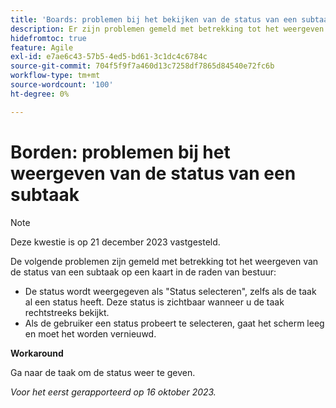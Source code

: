 ```yaml
---
title: 'Boards: problemen bij het bekijken van de status van een subtaak'
description: Er zijn problemen gemeld met betrekking tot het weergeven van de status van een subtaak op een kaart in de raden van bestuur.
hidefromtoc: true
feature: Agile
exl-id: e7ae6c43-57b5-4ed5-bd61-3c1dc4c6784c
source-git-commit: 704f5f9f7a460d13c7258df7865d84540e72fc6b
workflow-type: tm+mt
source-wordcount: '100'
ht-degree: 0%

---
```


# Borden: problemen bij het weergeven van de status van een subtaak

>[!NOTE]
>
>Deze kwestie is op 21 december 2023 vastgesteld.

De volgende problemen zijn gemeld met betrekking tot het weergeven van de status van een subtaak op een kaart in de raden van bestuur:

* De status wordt weergegeven als &quot;Status selecteren&quot;, zelfs als de taak al een status heeft. Deze status is zichtbaar wanneer u de taak rechtstreeks bekijkt.
* Als de gebruiker een status probeert te selecteren, gaat het scherm leeg en moet het worden vernieuwd.

**Workaround**

Ga naar de taak om de status weer te geven.

_Voor het eerst gerapporteerd op 16 oktober 2023._
